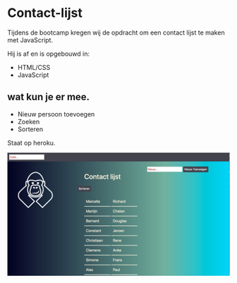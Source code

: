 # Contact-lijst

Tijdens de bootcamp kregen wij de opdracht om een contact lijst te maken met JavaScript.

Hij is af en is opgebouwd in:
- HTML/CSS
- JavaScript

## wat kun je er mee.
- Nieuw persoon toevoegen
- Zoeken
- Sorteren

Staat op heroku.

![alt-text](https://github.com/MarcellaHadderingh/Cv/blob/master/foto/contactlist.png?raw=true)
